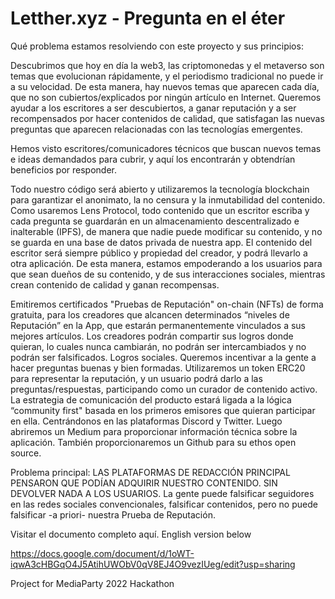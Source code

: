 # Letther.xyz - Pregunta en el éter <br />
Qué problema estamos resolviendo con este proyecto y sus principios:

Descubrimos que hoy en día la web3, las criptomonedas y el metaverso son temas que evolucionan rápidamente, y el periodismo tradicional no puede ir a su velocidad. De esta manera, hay nuevos temas que aparecen cada día, que no son cubiertos/explicados por ningún artículo en Internet. Queremos ayudar a los escritores a ser descubiertos, a ganar reputación y a ser recompensados por hacer contenidos de calidad, que satisfagan las nuevas preguntas que aparecen relacionadas con las tecnologías emergentes.

Hemos visto escritores/comunicadores técnicos que buscan nuevos temas e ideas demandados para cubrir, y aquí los encontrarán y obtendrían beneficios por responder.

Todo nuestro código será abierto y utilizaremos la tecnología blockchain para garantizar el anonimato, la no censura y la inmutabilidad del contenido. Como usaremos Lens Protocol, todo contenido que un escritor escriba y cada pregunta se guardarán en un almacenamiento descentralizado e inalterable (IPFS), de manera que nadie puede modificar su contenido, y no se guarda en una base de datos privada de nuestra app. El contenido del escritor será siempre público y propiedad del creador, y podrá llevarlo a otra aplicación. De esta manera, estamos empoderando a los usuarios para que sean dueños de su contenido, y de sus interacciones sociales, mientras crean contenido de calidad y ganan recompensas.

Emitiremos certificados "Pruebas de Reputación" on-chain (NFTs) de forma gratuita, para los creadores que alcancen determinados “niveles de Reputación” en la App, que estarán permanentemente vinculados a sus mejores artículos. Los creadores podrán compartir sus logros donde quieran, lo cuales nunca cambiarán, no podrán ser intercambiados y no podrán ser falsificados. Logros sociales. Queremos incentivar a la gente a hacer preguntas buenas y bien formadas. Utilizaremos un token ERC20 para representar la reputación, y un usuario podrá darlo a las preguntas/respuestas, participando como un curador de contenido activo. La estrategia de comunicación del producto estará ligada a la lógica “community first" basada en los primeros emisores que quieran participar en ella. Centrándonos en las plataformas Discord y Twitter. Luego abriremos un Medium para proporcionar información técnica sobre la aplicación. También proporcionaremos un Github para su ethos open source.

Problema principal: LAS PLATAFORMAS DE REDACCIÓN PRINCIPAL PENSARON QUE PODÍAN ADQUIRIR NUESTRO CONTENIDO. SIN DEVOLVER NADA A LOS USUARIOS. La gente puede falsificar seguidores en las redes sociales convencionales, falsificar contenidos, pero no puede falsificar -a priori- nuestra Prueba de Reputación.

Visitar el documento completo aquí. English version below

https://docs.google.com/document/d/1oWT-iqwA3cHBGqO4J5AtihUWObV0qV8EJ4O9vezIUeg/edit?usp=sharing <br />

Project for MediaParty 2022 Hackathon
